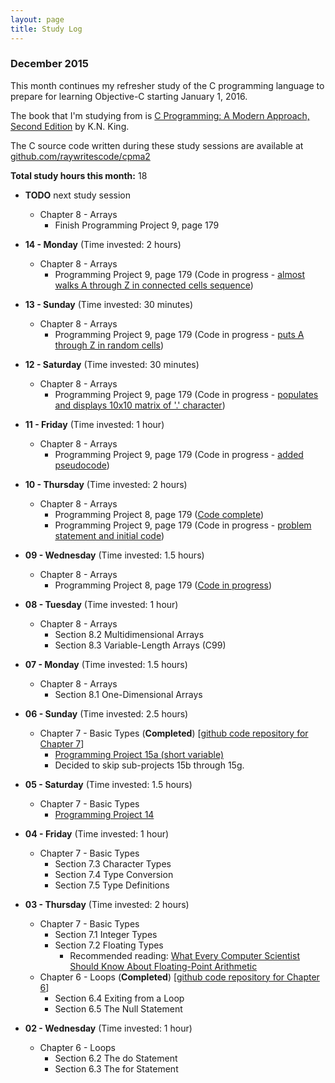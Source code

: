 ```yaml
---
layout: page
title: Study Log
---
```


### December 2015

This month continues my refresher study of the C programming language to prepare for learning Objective-C starting January 1, 2016. 

The book that I'm studying from is [C Programming: A Modern Approach, Second Edition](http://amzn.to/1O2vzz7) by K.N. King. 

The C source code written during these study sessions are available at [github.com/raywritescode/cpma2](https://github.com/raywritescode/cpma2)

**Total study hours this month:** 18

* **TODO** next study session
   - Chapter 8 - Arrays
      * Finish Programming Project 9, page 179

* **14 - Monday** (Time invested: 2 hours)
   - Chapter 8 - Arrays
      * Programming Project 9, page 179 (Code in progress - [almost walks A through Z in connected cells sequence](https://github.com/raywritescode/cpma2/commit/40dcac2fd327ca42efca7e00168f445e4d623ca5))

* **13 - Sunday** (Time invested: 30 minutes)
   - Chapter 8 - Arrays
      * Programming Project 9, page 179 (Code in progress - [puts A through Z in random cells](https://github.com/raywritescode/cpma2/commit/9bdc3a6fbecbde540c96404c24b77a701e7532f1))

* **12 - Saturday** (Time invested: 30 minutes)
   - Chapter 8 - Arrays
      * Programming Project 9, page 179 (Code in progress - [populates and displays 10x10 matrix of '.' character](https://github.com/raywritescode/cpma2/commit/a733f298569faae97769abf016ca16a01284df20))

* **11 - Friday** (Time invested: 1 hour)
   - Chapter 8 - Arrays
      * Programming Project 9, page 179 (Code in progress - [added pseudocode](https://github.com/raywritescode/cpma2/commit/64c5f3678ea1db89356d88f78e4e35b0ff3c702d))

* **10 - Thursday** (Time invested: 2 hours)
   - Chapter 8 - Arrays
      * Programming Project 8, page 179 ([Code complete](https://github.com/raywritescode/cpma2/blob/c69a4f42c02f48ead60bba4225a353b8341ff463/ch08/c8p08.c))
      * Programming Project 9, page 179 (Code in progress - [problem statement and initial code](https://github.com/raywritescode/cpma2/commit/71e6650367a1e49dae5444efcfea8846ca80deba))

* **09 - Wednesday** (Time invested: 1.5 hours)
   - Chapter 8 - Arrays
      * Programming Project 8, page 179 ([Code in progress](https://github.com/raywritescode/cpma2/blob/2b8d48a5e8cf07e6247712b162645cac5540b524/ch08/c8p08.c))

* **08 - Tuesday** (Time invested: 1 hour)
  - Chapter 8 - Arrays
      * Section 8.2 Multidimensional Arrays
      * Section 8.3 Variable-Length Arrays (C99)

* **07 - Monday** (Time invested: 1.5 hours)
  - Chapter 8 - Arrays
      * Section 8.1 One-Dimensional Arrays

* **06 - Sunday** (Time invested: 2.5 hours)
  - Chapter 7 - Basic Types (**Completed**) [[github code repository for Chapter 7](https://github.com/raywritescode/cpma2/tree/master/ch07)]
      * [Programming Project 15a (short variable)](https://github.com/raywritescode/cpma2/blob/master/ch07/c7p15a.c)
      * Decided to skip sub-projects 15b through 15g.

* **05 - Saturday** (Time invested: 1.5 hours)
  - Chapter 7 - Basic Types
      * [Programming Project 14](https://github.com/raywritescode/cpma2/blob/master/ch07/c7p14.c)

* **04 - Friday** (Time invested: 1 hour)
  - Chapter 7 - Basic Types
      * Section 7.3 Character Types
      * Section 7.4 Type Conversion
      * Section 7.5 Type Definitions

* **03 - Thursday** (Time invested: 2 hours)
  - Chapter 7 - Basic Types 
      * Section 7.1 Integer Types 
      * Section 7.2 Floating Types
          * Recommended reading: [What Every Computer Scientist Should Know About Floating-Point Arithmetic](https://docs.oracle.com/cd/E19957-01/806-3568/ncg_goldberg.html)
  - Chapter 6 - Loops (**Completed**) [[github code repository for Chapter 6](https://github.com/raywritescode/cpma2/tree/master/ch06)]
      * Section 6.4 Exiting from a Loop
      * Section 6.5 The Null Statement

* **02 - Wednesday** (Time invested: 1 hour)
  - Chapter 6 - Loops 
      * Section 6.2 The do Statement
      * Section 6.3 The for Statement

